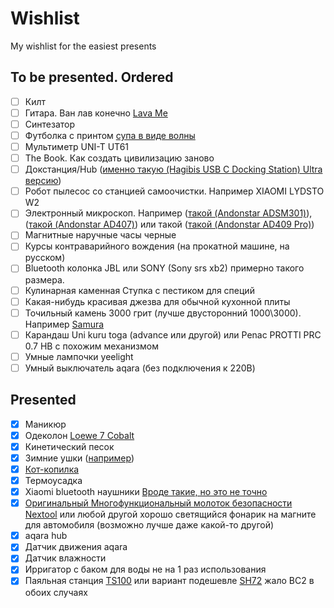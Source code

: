 # Wishlist
My wishlist for the easiest presents


## To be presented. Ordered

- [ ] Килт
- [ ] Гитара. Ван лав конечно [Lava Me](https://www.lavamusic.com/pt) 
- [ ] Синтезатор
- [ ] Футболка с принтом [супа в виде волны](https://www.dropbox.com/s/crjnr6ab6ziew0w/product_166813_0_0_0.jpg?dl=0)
- [ ] Мультиметр UNI-T UT61
- [ ] The Book. Как создать цивилизацию заново
- [ ] Докстанция/Hub ([именно такую (Hagibis USB C Docking Station) Ultra версию](https://www.aliexpress.com/item/1005004316858924.html))
- [ ] Робот пылесос со станцией самоочистки. Например XIAOMI LYDSTO W2
- [ ] Электронный микроскоп. Например ([такой (Andonstar ADSM301)](https://www.aliexpress.com/item/32854690111.html)), ([такой (Andonstar AD407)](https://www.aliexpress.com/item/4000026193895.html)) или такой ([такой (Andonstar AD409 Pro)](https://www.aliexpress.us/item/1005004829335320.html))
- [ ] Магнитные наручные часы черные
- [ ] Курсы контраварийного вождения (на прокатной машине, на русском)
- [ ] Bluetooth колонка JBL или SONY (Sony srs xb2) примерно такого размера.
- [ ] Кулинарная каменная Ступка с пестиком для специй
- [ ] Какая-нибудь красивая джезва для обычной кухонной плиты
- [ ] Точильный камень 3000 грит (лучше двусторонний 1000\3000). Например [Samura](https://www.samura.ru/catalog/aksessuary_samura/kamni_tochilnye/kombinirovannye/scs_1300m/)
- [ ] Карандаш Uni kuru toga (advance или другой) или Penac PROTTI PRC 0.7 НВ с похожим механизмом
- [ ] Умные лампочки yeelight
- [ ] Умный выключатель aqara (без подключения к 220В)

## Presented

- [x] Маникюр
- [x] Одеколон [Loewe 7 Cobalt](https://www.kuantokusta.pt/p/3453646/loewe-7-cobalt-pour-homme-eau-de-parfum-50ml)
- [x] Кинетический песок
- [x] Зимние ушки ([например](https://ushkin-magazin.ru/catalog/modeli_180s_man/))
- [x] [Кот-копилка](https://totoro-shop.ru/toilet-paper-holder-24)
- [x] Термоусадка
- [x] Xiaomi bluetooth наушники [Вроде такие, но это не точно](https://market.yandex.ru/product--besprovodnye-naushniki-xiaomi-mi-true-wireless-earbuds-basic-s/771379005)
- [x] [Оригинальный Многофункциональный молоток безопасности Nextool](https://aliexpress.ru/item/1005001483059623.html) или любой другой хорошо светящийся фонарик на магните для автомобиля (возможно лучше даже какой-то другой)
- [x] aqara hub
- [x] Датчик движения aqara
- [x] Датчик влажности 
- [x] Ирригатор с баком для воды не на 1 раз использования
- [x] Паяльная станция [TS100](https://aliexpress.ru/item/32825753754.html) или вариант подешевле [SH72](https://aliexpress.ru/item/4000559692113.html) жало BC2 в обоих случаях
